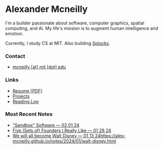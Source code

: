 # Alexander Mcneilly


I'm a builder passionate about software, computer graphics, spatial computing, and AI. My life's mission is to augment human intelligence and emotion.

Currently, I study CS at MIT. Also building [Splocks](http://splocks.org/).

### Contact

- [mcneilly [at] mit [dot] edu](mailto:mcneilly@mit.edu)

### Links

- [Resume [PDF]](https://alex-mcneilly.github.io/alexander_mcneilly_resume.pdf)
- [Projects](https://alex-mcneilly.github.io/projects.html)
- [Reading Log](https://alex-mcneilly.github.io/resume.html)

### Most Recent Notes

- ["Sandbox" Software — 02 01 24](https://alex-mcneilly.github.io/notes/2024/02/sandbox.html)
- [Five (Sets of) Founders I Really Like — 01 29 24](https://alex-mcneilly.github.io/notes/2024/01/five-founders.html)
- [We will all become Walt Disney — 01 13 24](https://alex-mcneilly.github.io/notes/2024/01/walt-disney.html)https://alex-mcneilly.github.io/notes/2024/01/walt-disney.html
